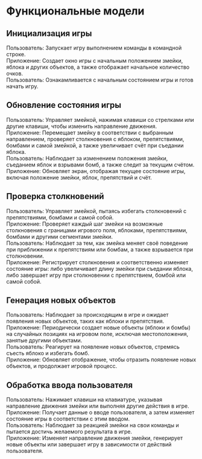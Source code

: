 # Функциональные модели

## Инициализация игры
Пользователь: Запускает игру выполнением команды в командной строке.  
Приложение: Создает окно игры с начальным положением змейки, яблока и других объектов, а также отображает начальное количество очков.  
Пользователь: Ознакамливается с начальным состоянием игры и готов начать игру.

## Обновление состояния игры
Пользователь: Управляет змейкой, нажимая клавиши со стрелками или другие клавиши, чтобы изменить направление движения.  
Приложение: Перемещает змейку в соответствии с выбранным направлением, проверяет столкновения с яблоком, препятствиями, бомбами и самой змейкой, а также увеличивает счёт при съедании яблока.  
Пользователь: Наблюдает за изменением положения змейки, съеданием яблок и взрывами бомб, а также следит за текущим счётом.  
Приложение: Обновляет экран, отображая текущее состояние игры, включая положение змейки, яблок, препятствий и счёт.

## Проверка столкновений
Пользователь: Управляет змейкой, пытаясь избегать столкновений с препятствиями, бомбами и самой собой.  
Приложение: Проверяет каждый шаг змейки на возможные столкновения с границами игрового поля, яблоками, препятствиями, бомбами и другими сегментами змейки.  
Пользователь: Наблюдает за тем, как змейка меняет своё поведение при приближении к препятствиям или бомбам, а также взрывается при столкновении.  
Приложение: Регистрирует столкновения и соответственно изменяет состояние игры: либо увеличивает длину змейки при съедании яблока, либо завершает игру при столкновении с препятствием, бомбой или самой собой.

## Генерация новых объектов
Пользователь: Наблюдает за происходящим в игре и ожидает появления новых объектов, таких как яблоки и препятствия.  
Приложение: Периодически создает новые объекты (яблоки и бомбы) на случайных позициях на игровом поле, исключая местоположения, занятые другими объектами.  
Пользователь: Реагирует на появление новых объектов, стремясь съесть яблоко и избегать бомб.  
Приложение: Обновляет отображение, чтобы отразить появление новых объектов, и продолжает игровой процесс.

## Обработка ввода пользователя
Пользователь: Нажимает клавиши на клавиатуре, указывая направление движения змейки или выполняя другие действия в игре.  
Приложение: Получает данные о вводе пользователя, а затем изменяет состояние игры в соответствии с этим вводом.  
Пользователь: Наблюдает за реакцией змейки на свои команды и пытается достичь желаемого результата в игре.  
Приложение: Изменяет направление движения змейки, генерирует новые объекты или завершает игру в зависимости от действий пользователя.
